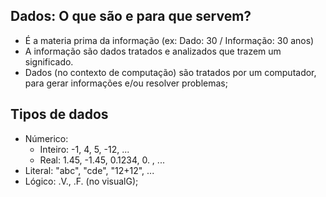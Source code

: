 ## Dados: O que são e para que servem?

- É a materia prima da informação (ex: Dado: 30 / Informação: 30 anos)
- A informação são dados tratados e analizados que trazem um significado.
- Dados (no contexto de computação) são tratados por um computador, para gerar informações e/ou resolver problemas;

## Tipos de dados

- Númerico: 
    - Inteiro: -1, 4, 5, -12, ...
    - Real: 1.45, -1.45, 0.1234, 0. , ...
- Literal: "abc", "cde", "12+12", ...
- Lógico: .V., .F. (no visualG);